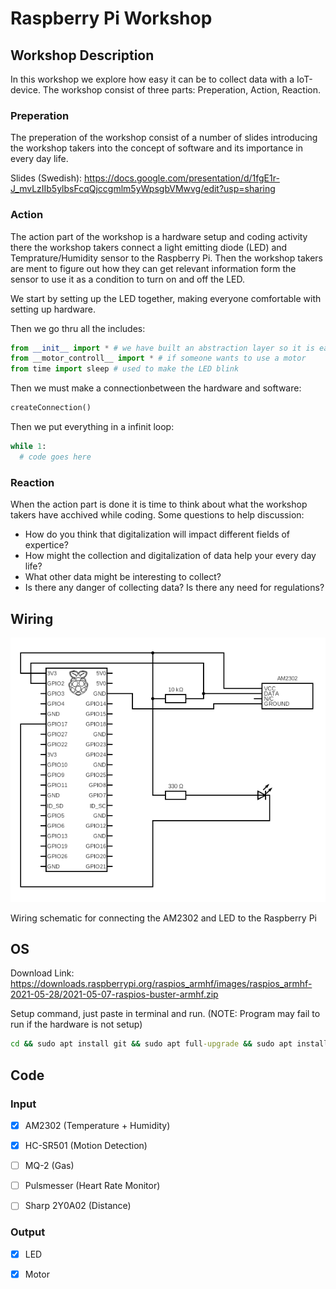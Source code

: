 # Raspberry Pi Workshop

## Workshop Description
In this workshop we explore how easy it can be to collect data with a IoT-device. The workshop consist of three parts: Preperation, Action, Reaction.

### Preperation
The preperation of the workshop consist of a number of slides introducing the workshop takers into the concept of software and its importance in every day life.

Slides (Swedish): https://docs.google.com/presentation/d/1fgE1r-J_mvLzIIb5ylbsFcqQjccgmlm5yWpsgbVMwvg/edit?usp=sharing

### Action
The action part of the workshop is a hardware setup and coding activity there the workshop takers connect a light emitting diode (LED) and Temprature/Humidity sensor to the Raspberry Pi. Then the workshop takers are ment to figure out how they can get relevant information form the sensor to use it as a condition to turn on and off the LED.

We start by setting up the LED together, making everyone comfortable with setting up hardware. 

Then we go thru all the includes:

```py
from __init__ import * # we have built an abstraction layer so it is easier to use the intended hardware
from __motor_controll__ import * # if someone wants to use a motor
from time import sleep # used to make the LED blink
```

Then we must make a connectionbetween the hardware and software:

```py
createConnection()
```

Then we put everything in a infinit loop:

```py
while 1:
  # code goes here
```

### Reaction
When the action part is done it is time to think about what the workshop takers have acchived while coding. Some questions to help discussion:
- How do you think that digitalization will impact different fields of expertice?
- How might the collection and digitalization of data help your every day life?
- What other data might be interesting to collect?
- Is there any danger of collecting data? Is there any need for regulations?

## Wiring
![Alt text](photos/wiring_schematic.png?raw=true "wiring_schematic.png")

Wiring schematic for connecting the AM2302 and LED to the Raspberry Pi 

## OS
Download Link: https://downloads.raspberrypi.org/raspios_armhf/images/raspios_armhf-2021-05-28/2021-05-07-raspios-buster-armhf.zip

Setup command, just paste in terminal and run. (NOTE: Program may fail to run if the hardware is not setup)

```bat
cd && sudo apt install git && sudo apt full-upgrade && sudo apt install code && sudo apt install python3 && sudo apt install python3-pip && sudo python3 -m pip install --upgrade pip setuptools wheel && sudo pip3 install Adafruit_CircuitPython_DHT && python3 -m pip install -U --user pip gpiod && sudo apt install libgpiod2 && sudo apt autoremove && cd Documents/ && git clone https://github.com/adamzki99/rasp_pi_workshop ; cd rasp_pi_workshop/ && printf "\n\n\nEverything setup... Starting example.py\n\n\n" &&python3 example.py
```

## Code

### Input

- [x] AM2302       (Temperature + Humidity)

- [x] HC-SR501     (Motion Detection)

- [ ] MQ-2         (Gas)

- [ ] Pulsmesser   (Heart Rate Monitor)

- [ ] Sharp 2Y0A02 (Distance)

### Output

- [x] LED

- [x] Motor
